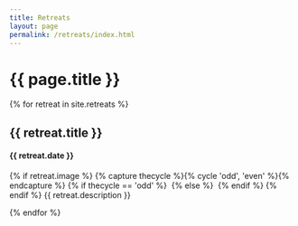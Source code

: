 ```yaml
---
title: Retreats
layout: page
permalink: /retreats/index.html
---
```

<h1 class="title">{{ page.title }}</h1>

<section class="list">
  {% for retreat in site.retreats %}
    <div class="item">
      <h2 class="title flush--bottom">{{ retreat.title }}</h2>
      <h4 class="flush--top">{{ retreat.date }}</h4>
      <p>
        {% if retreat.image %}
          {% capture thecycle %}{% cycle 'odd', 'even' %}{% endcapture %}
          {% if thecycle == 'odd' %}
            <img src="/assets/images/{{ retreat.image }}" class="image--left" alt="">
          {% else %}
            <img src="/assets/images/{{ retreat.image }}" class="image--right" alt="">
          {% endif %}
        {% endif %}
        {{ retreat.description }}
      </p>
    </div>
  {% endfor %}
</section>
